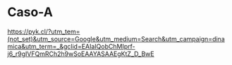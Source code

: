 # Caso-A

https://pyk.cl/?utm_tem=(not_set)&utm_source=Google&utm_medium=Search&utm_campaign=dinamica&utm_term=_&gclid=EAIaIQobChMIprf-j6_r9gIVFQmRCh2h9wSoEAAYASAAEgKtZ_D_BwE
